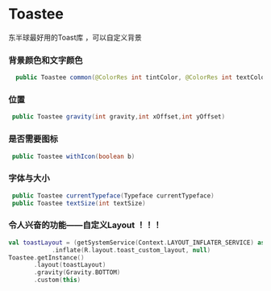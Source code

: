 # Toastee
东半球最好用的Toast库 ，可以自定义背景

### 背景颜色和文字颜色

```java
  public Toastee common(@ColorRes int tintColor, @ColorRes int textColor) 
```

### 位置

```java
 public Toastee gravity(int gravity,int xOffset,int yOffset)
```




### 是否需要图标

```java
 public Toastee withIcon(boolean b)
```

### 字体与大小

```java
 public Toastee currentTypeface(Typeface currentTypeface) 
 public Toastee textSize(int textSize) 
```

### 令人兴奋的功能——自定义Layout ！！！

``` kotlin
val toastLayout = (getSystemService(Context.LAYOUT_INFLATER_SERVICE) as LayoutInflater)
            .inflate(R.layout.toast_custom_layout, null)
Toastee.getInstance()
       .layout(toastLayout)
       .gravity(Gravity.BOTTOM)
       .custom(this)

```



